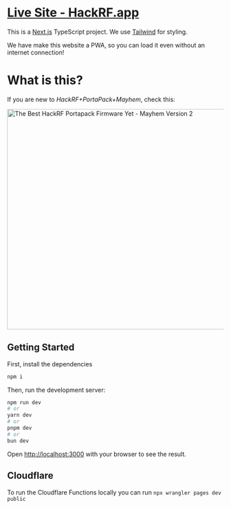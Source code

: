 # [Live Site - HackRF.app](https://hackrf.app/)

This is a [Next.js](https://nextjs.org/) TypeScript project. We use [Tailwind](https://tailwindcss.com/) for styling.

We have make this website a PWA, so you can load it even without an internet connection!

# What is this?

If you are new to *HackRF+PortaPack+Mayhem*, check this:

[<img alt="The Best HackRF Portapack Firmware Yet - Mayhem Version 2" src="https://img.youtube.com/vi/WZqCENz-YAg/maxresdefault.jpg" width="512">](https://www.youtube.com/watch?v=WZqCENz-YAg)


## Getting Started

First, install the dependencies

```bash
npm i
```

Then, run the development server:

```bash
npm run dev
# or
yarn dev
# or
pnpm dev
# or
bun dev
```

Open [http://localhost:3000](http://localhost:3000) with your browser to see the result.

## Cloudflare

To run the Cloudflare Functions locally you can run
`npx wrangler pages dev public`
